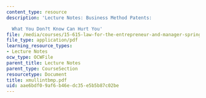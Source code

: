 ```yaml
---
content_type: resource
description: 'Lecture Notes: Business Method Patents:

  What You Don?t Know Can Hurt You'
file: /media/courses/15-615-law-for-the-entrepreneur-and-manager-spring-2003/aae6bdf09af6b46edc35e5b5b87c02be_xmullintbmp.pdf
file_type: application/pdf
learning_resource_types:
- Lecture Notes
ocw_type: OCWFile
parent_title: Lecture Notes
parent_type: CourseSection
resourcetype: Document
title: xmullintbmp.pdf
uid: aae6bdf0-9af6-b46e-dc35-e5b5b87c02be
---
```

